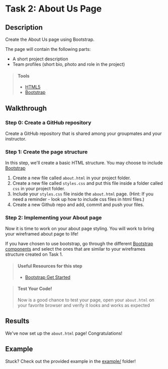 # Task 2: About Us Page

## Description

Create the About Us page using Bootstrap.

The page will contain the following parts:
* A short project description 
* Team profiles (short bio, photo and role in the project)

> #### Tools
> - [HTML5](https://developer.mozilla.org/en-US/docs/Web/Guide/HTML/HTML5)
> - [Bootstrap](https://developer.mozilla.org/en-US/docs/Web/Guide/HTML/HTML5)
      
    
## Walkthrough

### Step 0: Create a GitHub repository
Create a GitHub repository that is shared among your groupmates and your instructor.

### Step 1: Create the page structure

In this step, we'll create a basic HTML structure. You may choose to include [Bootstrap](https://getbootstrap.com/docs/4.5/getting-started/introduction/)

1. Create a new file called `about.html` in your project folder.
2. Create a new file called `styles.css` and put this file inside a folder called `css` in your project folder.
3. Include your `styles.css` file inside the `about.html` page. (Hint: If you need a reminder - look up how to include css files in html files.)
3. Create a new Github repo and add, commit and push your files.

### Step 2: Implementing your About page

Now it is time to work on your about page styling. You will work to bring your wireframed about page to life!

If you have chosen to use bootstrap, go through the different [Bootstrap components](https://getbootstrap.com/docs/4.5/components/alerts/) and select the ones that are similar to your wireframes structure created on Task 1.


> #### Useful Resources for this step
> - [Bootstrap Get Started](https://www.w3schools.com/bootstrap/bootstrap_get_started.asp)

> #### Test Your Code!
> Now is a good chance to test your page, open your `about.html` on your favorite browser and verify it looks and works as expected

## Results

We've now set up the `about.html` page! Congratulations! 

## Example

Stuck? Check out the provided example in the [example/](example/) folder!
